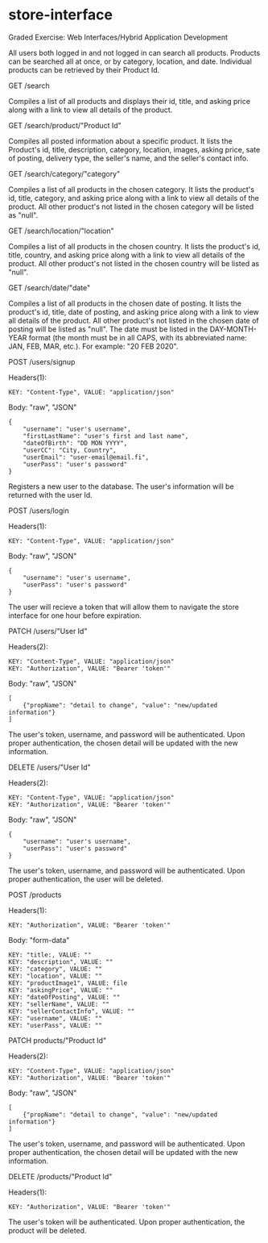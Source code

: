 # store-interface
Graded Exercise: Web Interfaces/Hybrid Application Development



All users both logged in and not logged in can search all products. Products can be searched all at once, or by category, location, and date. Individual products can be retrieved by their Product Id. 



GET /search

Compiles a list of all products and displays their id, title, and asking price along with a link to view all details of the product. 



GET /search/product/"Product Id"

Compiles all posted information about a specific product. It lists the Product's id, title, description, category, location, images, asking price, sate of posting, delivery type, the seller's name, and the seller's contact info.



GET /search/category/"category"

Compiles a list of all products in the chosen category. It lists the product's id, title, category, and asking price along with a link to view all details of the product. All other product's not listed in the chosen category will be listed as "null".



GET /search/location/"location"

Compiles a list of all products in the chosen country. It lists the product's id, title, country, and asking price along with a link to view all details of the product. All other product's not listed in the chosen country will be listed as "null".



GET /search/date/"date"

Compiles a list of all products in the chosen date of posting. It lists the product's id, title, date of posting, and asking price along with a link to view all details of the product. All other product's not listed in the chosen date of posting will be listed as "null". The date must be listed in the DAY-MONTH-YEAR format (the month must be in all CAPS, with its abbreviated name: JAN, FEB, MAR, etc.). For example: "20 FEB 2020".



POST /users/signup

Headers(1): 

	KEY: "Content-Type", VALUE: "application/json"

Body: "raw", "JSON"

	{
		"username": "user's username",
		"firstLastName": "user's first and last name",
		"dateOfBirth": "DD MON YYYY", 
		"userCC": "City, Country", 
		"userEmail": "user-email@email.fi", 
		"userPass": "user's password"
	}

Registers a new user to the database. The user's information will be returned with the user Id. 



POST /users/login

Headers(1): 

	KEY: "Content-Type", VALUE: "application/json"

Body: "raw", "JSON"

	{
		"username": "user's username",
		"userPass": "user's password"
	}

The user will recieve a token that will allow them to navigate the store interface for one hour before expiration.



PATCH /users/"User Id"

Headers(2): 

	KEY: "Content-Type", VALUE: "application/json"
	KEY: "Authorization", VALUE: "Bearer 'token'"
	
Body: "raw", "JSON"

	[
		{"propName": "detail to change", "value": "new/updated information"}
	]

The user's token, username, and password will be authenticated. Upon proper authentication, the chosen detail will be updated with the new information. 



DELETE /users/"User Id"

Headers(2): 

	KEY: "Content-Type", VALUE: "application/json" 
	KEY: "Authorization", VALUE: "Bearer 'token'"

Body: "raw", "JSON"

	{
		"username": "user's username",
		"userPass": "user's password"
	}

The user's token, username, and password will be authenticated. Upon proper authentication, the user will be deleted. 



POST /products

Headers(1):

	KEY: "Authorization", VALUE: "Bearer 'token'"

Body: "form-data"

	KEY: "title:, VALUE: ""
	KEY: "description", VALUE: ""
	KEY: "category", VALUE: ""
	KEY: "location", VALUE: ""
	KEY: "productImage1", VALUE: file
	KEY: "askingPrice", VALUE: ""
	KEY: "dateOfPosting", VALUE: ""
	KEY: "sellerName", VALUE: ""
	KEY: "sellerContactInfo", VALUE: ""
	KEY: "username", VALUE: ""
	KEY: "userPass", VALUE: ""



PATCH products/"Product Id"

Headers(2): 

	KEY: "Content-Type", VALUE: "application/json"
	KEY: "Authorization", VALUE: "Bearer 'token'"
	
Body: "raw", "JSON"

	[
		{"propName": "detail to change", "value": "new/updated information"}
	]

The user's token, username, and password will be authenticated. Upon proper authentication, the chosen detail will be updated with the new information. 



DELETE /products/"Product Id"

Headers(1): 

	KEY: "Authorization", VALUE: "Bearer 'token'"

The user's token will be authenticated. Upon proper authentication, the product will be deleted. 
